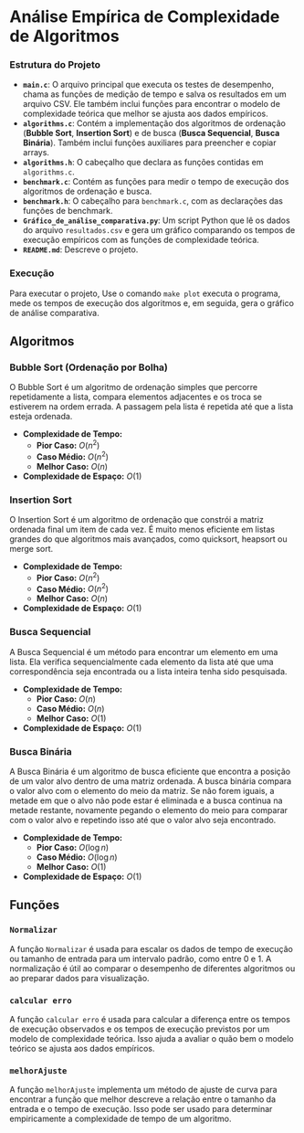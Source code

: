 # Análise Empírica de Complexidade de Algoritmos
### Estrutura do Projeto

* **`main.c`**: O arquivo principal que executa os testes de desempenho, chama as funções de medição de tempo e salva os resultados em um arquivo CSV. Ele também inclui funções para encontrar o modelo de complexidade teórica que melhor se ajusta aos dados empíricos.
* **`algorithms.c`**: Contém a implementação dos algoritmos de ordenação (**Bubble Sort**, **Insertion Sort**) e de busca (**Busca Sequencial**, **Busca Binária**). Também inclui funções auxiliares para preencher e copiar arrays.
* **`algorithms.h`**: O cabeçalho que declara as funções contidas em `algorithms.c`.
* **`benchmark.c`**: Contém as funções para medir o tempo de execução dos algoritmos de ordenação e busca.
* **`benchmark.h`**: O cabeçalho para `benchmark.c`, com as declarações das funções de benchmark.
* **`Gráfico_de_análise_comparativa.py`**: Um script Python que lê os dados do arquivo `resultados.csv` e gera um gráfico comparando os tempos de execução empíricos com as funções de complexidade teórica.
* **`README.md`**: Descreve o projeto.

### Execução

Para executar o projeto, Use o comando  `make plot` executa o programa, mede os tempos de execução dos algoritmos e, em seguida, gera o gráfico de análise comparativa.

## Algoritmos

### Bubble Sort (Ordenação por Bolha)
O Bubble Sort é um algoritmo de ordenação simples que percorre repetidamente a lista, compara elementos adjacentes e os troca se estiverem na ordem errada. A passagem pela lista é repetida até que a lista esteja ordenada.

- **Complexidade de Tempo:**
    - **Pior Caso:** $O(n^2)$
    - **Caso Médio:** $O(n^2)$
    - **Melhor Caso:** $O(n)$
- **Complexidade de Espaço:** $O(1)$

### Insertion Sort 
O Insertion Sort é um algoritmo de ordenação que constrói a matriz ordenada final um item de cada vez. É muito menos eficiente em listas grandes do que algoritmos mais avançados, como quicksort, heapsort ou merge sort.

- **Complexidade de Tempo:**
    - **Pior Caso:** $O(n^2)$
    - **Caso Médio:** $O(n^2)$
    - **Melhor Caso:** $O(n)$
- **Complexidade de Espaço:** $O(1)$

### Busca Sequencial
A Busca Sequencial é um método para encontrar um elemento em uma lista. Ela verifica sequencialmente cada elemento da lista até que uma correspondência seja encontrada ou a lista inteira tenha sido pesquisada.

- **Complexidade de Tempo:**
    - **Pior Caso:** $O(n)$
    - **Caso Médio:** $O(n)$
    - **Melhor Caso:** $O(1)$
- **Complexidade de Espaço:** $O(1)$

### Busca Binária
A Busca Binária é um algoritmo de busca eficiente que encontra a posição de um valor alvo dentro de uma matriz ordenada. A busca binária compara o valor alvo com o elemento do meio da matriz. Se não forem iguais, a metade em que o alvo não pode estar é eliminada e a busca continua na metade restante, novamente pegando o elemento do meio para comparar com o valor alvo e repetindo isso até que o valor alvo seja encontrado.

- **Complexidade de Tempo:**
    - **Pior Caso:** $O(\log n)$
    - **Caso Médio:** $O(\log n)$
    - **Melhor Caso:** $O(1)$
- **Complexidade de Espaço:** $O(1)$

## Funções

### `Normalizar`
A função `Normalizar` é usada para escalar os dados de tempo de execução ou tamanho de entrada para um intervalo padrão, como entre 0 e 1. A normalização é útil ao comparar o desempenho de diferentes algoritmos ou ao preparar dados para visualização.

### `calcular erro`
A função `calcular erro` é usada para calcular a diferença entre os tempos de execução observados e os tempos de execução previstos por um modelo de complexidade teórica. Isso ajuda a avaliar o quão bem o modelo teórico se ajusta aos dados empíricos.

### `melhorAjuste`
A função `melhorAjuste` implementa um método de ajuste de curva para encontrar a função que melhor descreve a relação entre o tamanho da entrada e o tempo de execução. Isso pode ser usado para determinar empiricamente a complexidade de tempo de um algoritmo.
